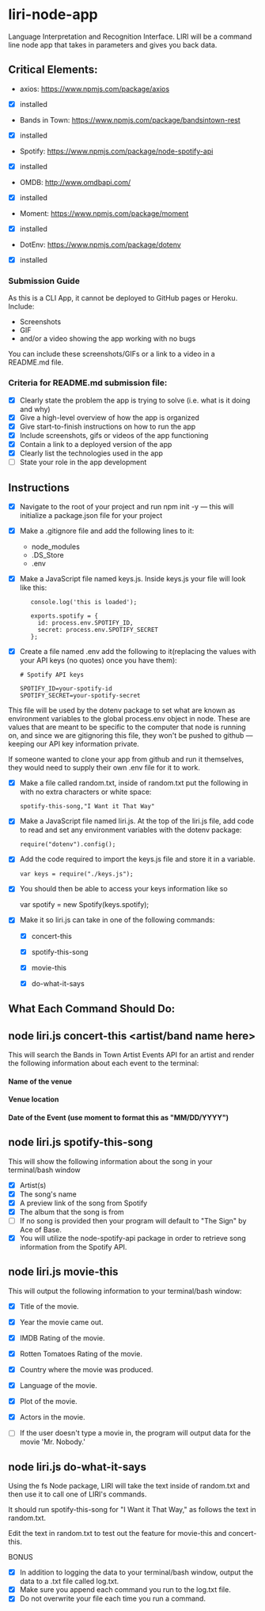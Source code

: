 # liri-node-app
Language Interpretation and Recognition Interface. LIRI will be a command line node app that takes in parameters and gives you back data.

## Critical Elements:
- axios: https://www.npmjs.com/package/axios
- [X] installed
- Bands in Town: https://www.npmjs.com/package/bandsintown-rest
- [X] installed
- Spotify: https://www.npmjs.com/package/node-spotify-api
- [X] installed
- OMDB: http://www.omdbapi.com/
- [X] installed 
- Moment: https://www.npmjs.com/package/moment
- [X] installed
- DotEnv: https://www.npmjs.com/package/dotenv
- [X] installed

### Submission Guide
As this is a CLI App, it cannot be deployed to GitHub pages or Heroku. 
Include:
- Screenshots
- GIF
- and/or a video showing the app working with no bugs

You can include these screenshots/GIFs or a link to a video in a README.md file.
### Criteria for README.md submission file:
- [X] Clearly state the problem the app is trying to solve (i.e. what is it doing and why)
- [X] Give a high-level overview of how the app is organized
- [X] Give start-to-finish instructions on how to run the app
- [X] Include screenshots, gifs or videos of the app functioning
- [X] Contain a link to a deployed version of the app
- [X] Clearly list the technologies used in the app
- [ ] State your role in the app development

## Instructions

  - [X] Navigate to the root of your project and run npm init -y — this will initialize a package.json file for your project
  - [X] Make a .gitignore file and add the following lines to it:
    - node_modules
    - .DS_Store
    - .env

  - [X] Make a JavaScript file named keys.js.
      Inside keys.js your file will look like this:

           console.log('this is loaded');

           exports.spotify = {
             id: process.env.SPOTIFY_ID,
             secret: process.env.SPOTIFY_SECRET
           };

  - [X] Create a file named .env add the following to it(replacing the values with your API keys (no quotes) once you have them):

        # Spotify API keys

        SPOTIFY_ID=your-spotify-id
        SPOTIFY_SECRET=your-spotify-secret

This file will be used by the dotenv package to set what are known as environment variables to the global process.env object in node. These are values that are meant to be specific to the computer that node is running on, and since we are gitignoring this file, they won't be pushed to github — keeping our API key information private.

If someone wanted to clone your app from github and run it themselves, they would need to supply their own .env file for it to work.

- [X] Make a file called random.txt, inside of random.txt put the following in with no extra characters or white space:

      spotify-this-song,"I Want it That Way"

 - [X] Make a JavaScript file named liri.js. At the top of the liri.js file, add code to read and set any environment variables with the dotenv package:

       require("dotenv").config();

 - [X] Add the code required to import the keys.js file and store it in a variable.

       var keys = require("./keys.js");


  - [X] You should then be able to access your keys information like so
       
       var spotify = new Spotify(keys.spotify);

  - [X] Make it so liri.js can take in one of the following commands:
      - [X] concert-this
      - [X] spotify-this-song
      - [X] movie-this
      - [X] do-what-it-says
      

## What Each Command Should Do:

## node liri.js concert-this <artist/band name here>
This will search the Bands in Town Artist Events API for an artist and render the following information about each event to the terminal:

#### Name of the venue

#### Venue location

#### Date of the Event (use moment to format this as "MM/DD/YYYY")


## node liri.js spotify-this-song <song name here>

This will show the following information about the song in your terminal/bash window

  - [X] Artist(s)
  - [X] The song's name
  - [X] A preview link of the song from Spotify
  - [X] The album that the song is from
  - [ ] If no song is provided then your program will default to "The Sign" by Ace of Base.
  - [X] You will utilize the node-spotify-api package in order to retrieve song information from the Spotify API.

## node liri.js movie-this <movie name here>

This will output the following information to your terminal/bash window:
  - [X] Title of the movie.
  - [X] Year the movie came out.
  - [X] IMDB Rating of the movie.
  - [X] Rotten Tomatoes Rating of the movie.
  - [X] Country where the movie was produced.
  - [X] Language of the movie.
  - [X] Plot of the movie.
  - [X] Actors in the movie.
  - [ ] If the user doesn't type a movie in, the program will output data for the movie 'Mr. Nobody.'


## node liri.js do-what-it-says

Using the fs Node package, LIRI will take the text inside of random.txt and then use it to call one of LIRI's commands.

It should run spotify-this-song for "I Want it That Way," as follows the text in random.txt.

Edit the text in random.txt to test out the feature for movie-this and concert-this.

BONUS
  - [X] In addition to logging the data to your terminal/bash window, output the data to a .txt file called log.txt.
  - [X] Make sure you append each command you run to the log.txt file.
  - [X] Do not overwrite your file each time you run a command.
